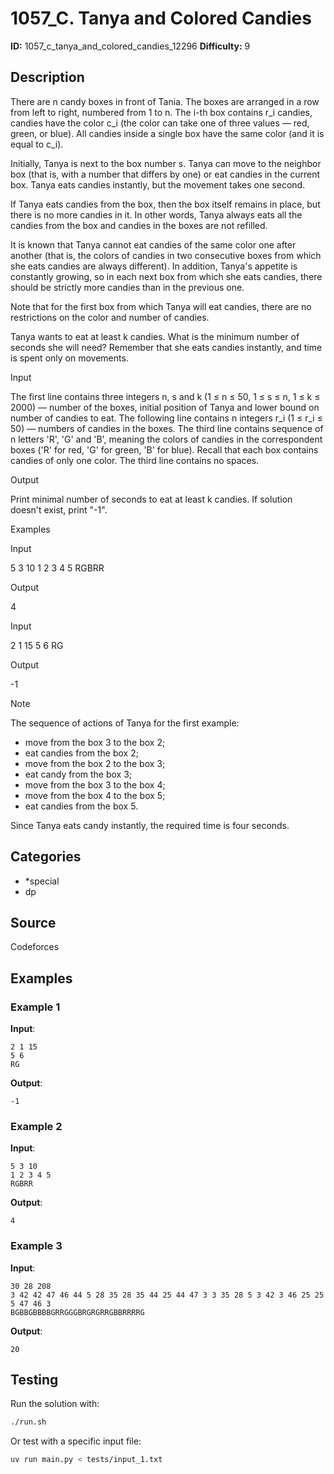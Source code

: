 # 1057_C. Tanya and Colored Candies

**ID:** 1057_c_tanya_and_colored_candies_12296
**Difficulty:** 9

## Description

There are n candy boxes in front of Tania. The boxes are arranged in a row from left to right, numbered from 1 to n. The i-th box contains r_i candies, candies have the color c_i (the color can take one of three values ​​— red, green, or blue). All candies inside a single box have the same color (and it is equal to c_i).

Initially, Tanya is next to the box number s. Tanya can move to the neighbor box (that is, with a number that differs by one) or eat candies in the current box. Tanya eats candies instantly, but the movement takes one second.

If Tanya eats candies from the box, then the box itself remains in place, but there is no more candies in it. In other words, Tanya always eats all the candies from the box and candies in the boxes are not refilled.

It is known that Tanya cannot eat candies of the same color one after another (that is, the colors of candies in two consecutive boxes from which she eats candies are always different). In addition, Tanya's appetite is constantly growing, so in each next box from which she eats candies, there should be strictly more candies than in the previous one.

Note that for the first box from which Tanya will eat candies, there are no restrictions on the color and number of candies.

Tanya wants to eat at least k candies. What is the minimum number of seconds she will need? Remember that she eats candies instantly, and time is spent only on movements.

Input

The first line contains three integers n, s and k (1 ≤ n ≤ 50, 1 ≤ s ≤ n, 1 ≤ k ≤ 2000) — number of the boxes, initial position of Tanya and lower bound on number of candies to eat. The following line contains n integers r_i (1 ≤ r_i ≤ 50) — numbers of candies in the boxes. The third line contains sequence of n letters 'R', 'G' and 'B', meaning the colors of candies in the correspondent boxes ('R' for red, 'G' for green, 'B' for blue). Recall that each box contains candies of only one color. The third line contains no spaces.

Output

Print minimal number of seconds to eat at least k candies. If solution doesn't exist, print "-1".

Examples

Input

5 3 10
1 2 3 4 5
RGBRR


Output

4


Input

2 1 15
5 6
RG


Output

-1

Note

The sequence of actions of Tanya for the first example:

  * move from the box 3 to the box 2;
  * eat candies from the box 2;
  * move from the box 2 to the box 3;
  * eat candy from the box 3;
  * move from the box 3 to the box 4;
  * move from the box 4 to the box 5;
  * eat candies from the box 5.



Since Tanya eats candy instantly, the required time is four seconds.

## Categories

- *special
- dp

## Source

Codeforces

## Examples

### Example 1

**Input**:
```
2 1 15
5 6
RG
```

**Output**:
```
-1
```

### Example 2

**Input**:
```
5 3 10
1 2 3 4 5
RGBRR
```

**Output**:
```
4
```

### Example 3

**Input**:
```
30 28 208
3 42 42 47 46 44 5 28 35 28 35 44 25 44 47 3 3 35 28 5 3 42 3 46 25 25 5 47 46 3
BGBBGBBBBGRRGGGBRGRGRRGBBRRRRG
```

**Output**:
```
20
```


## Testing

Run the solution with:

```bash
./run.sh
```

Or test with a specific input file:

```bash
uv run main.py < tests/input_1.txt
```
